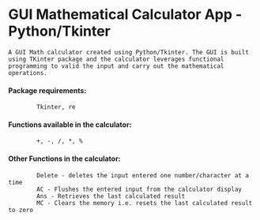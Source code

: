 # GUI Mathematical Calculator App - Python/Tkinter
    A GUI Math calculator created using Python/Tkinter. The GUI is built using TKinter package and the calculator leverages functional programming to valid the input and carry out the mathematical operations.

#### Package requirements: 
            Tkinter, re

#### Functions available in the calculator: 
            +, -, /, *, %

#### Other Functions in the calculator:
            Delete - deletes the input entered one number/character at a time
            AC - Flushes the entered input from the calculator display
            Ans - Retrieves the last calculated result
            MC - Clears the memory i.e. resets the last calculated result to zero
